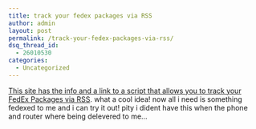 ```yaml
---
title: track your fedex packages via RSS
author: admin
layout: post
permalink: /track-your-fedex-packages-via-rss/
dsq_thread_id:
  - 26010530
categories:
  - Uncategorized
---
```

[This site has the info and a link to a script that allows you to track your FedEx Packages via RSS][1]. what a cool idea! now all i need is something fedexed to me and i can try it out! pity i dident have this when the phone and router where being delevered to me&#8230;

 [1]: http://www.benhammersley.com/weblog/2004/07/04/track_your_packages_in_rss.html